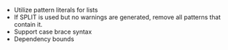 - Utilize pattern literals for lists
- If SPLIT is used but no warnings are generated, remove all
  patterns that contain it.
- Support case brace syntax
- Dependency bounds
